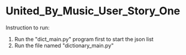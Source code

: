 # United_By_Music_User_Story_One
Instruction to run:
1) Run the "dict_main.py" program first to start the json list 
2) Run the file named "dictionary_main.py" 
